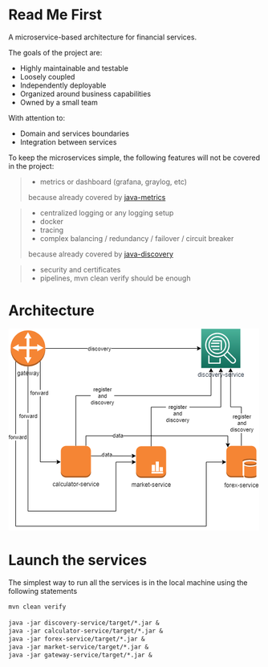 # Read Me First

A microservice-based architecture for financial services.

The goals of the project are:

* Highly maintainable and testable
* Loosely coupled
* Independently deployable
* Organized around business capabilities
* Owned by a small team

With attention to:

* Domain and services boundaries
* Integration between services


To keep the microservices simple, the following features will not be covered in the project:

> * metrics or dashboard (grafana, graylog, etc)
> 
> because already covered by [java-metrics](https://github.com/albertominetti/java-metrics)

> * centralized logging or any logging setup
> * docker
> * tracing
> * complex balancing / redundancy / failover / circuit breaker
>
> because already covered by [java-discovery](https://github.com/albertominetti/java-discovery)

> * security and certificates
> * pipelines, mvn clean verify should be enough

# Architecture

![Diagram](diagram.png)

# Launch the services

The simplest way to run all the services is in the local machine using the following statements

    mvn clean verify
    
    java -jar discovery-service/target/*.jar &
    java -jar calculator-service/target/*.jar &
    java -jar forex-service/target/*.jar &
    java -jar market-service/target/*.jar &
    java -jar gateway-service/target/*.jar &


